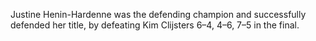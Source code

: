 Justine Henin-Hardenne was the defending champion and successfully defended her title, by defeating Kim Clijsters 6–4, 4–6, 7–5 in the final.
